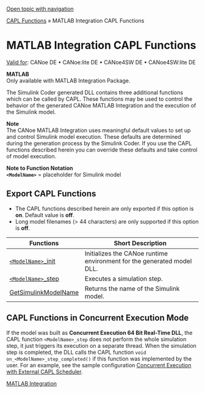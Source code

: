 [Open topic with navigation](../../../../CANoeDEFamily.htm#Topics/CAPLFunctions/MATLAB/CAPLfunctionsMATLABOverview.md)

[CAPL Functions](../CAPLfunctions.md) » MATLAB Integration CAPL Functions

# MATLAB Integration CAPL Functions

[Valid for](../../Shared/FeatureAvailability.md): CANoe DE • CANoe:lite DE • CANoe4SW DE • CANoe4SW:lite DE

**MATLAB**  
Only available with MATLAB Integration Package.

The Simulink Coder generated DLL contains three additional functions which can be called by CAPL. These functions may be used to control the behavior of the generated CANoe MATLAB Integration and the execution of the Simulink model.

**Note**  
The CANoe MATLAB Integration uses meaningful default values to set up and control Simulink model execution. These defaults are determined during the generation process by the Simulink Coder. If you use the CAPL functions described herein you can override these defaults and take control of model execution.

**Note to Function Notation**  
**`<ModelName>`** = placeholder for Simulink model

## Export CAPL Functions

- The CAPL functions described herein are only exported if this option is **on**. Default value is **off**.
- Long model filenames (> 44 characters) are only supported if this option is **off**.

| Functions | Short Description |
|-----------|-------------------|
| [`<ModelName>`_init](Functions/CAPLfunctionMODELinit.md) | Initializes the CANoe runtime environment for the generated model DLL. |
| [`<ModelName>`_step](Functions/CAPLfunctionMODELstep.md) | Executes a simulation step. |
| [GetSimulinkModelName](Functions/CAPLfunctionGetSimulinkModelName.md) | Returns the name of the Simulink model. |

## CAPL Functions in Concurrent Execution Mode

If the model was built as **Concurrent Execution 64 Bit Real-Time DLL**, the CAPL function `<ModelName>_step` does not perform the whole simulation step, it just triggers its execution on a separate thread. When the simulation step is completed, the DLL calls the CAPL function `void on_<ModelName>_step_completed()` if this function was implemented by the user. For an example, see the sample configuration [Concurrent Execution with External CAPL Scheduler](../../SampConf/Matlab/MATLABConcurrentExecutionCAPLScheduler.md).

[MATLAB Integration](../../CANoeCANalyzer/Interfaces/MATLAB/MATLAB.md)

